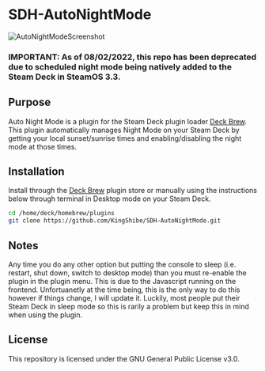 # SDH-AutoNightMode

![AutoNightModeScreenshot](./resources/plugin.png)

### IMPORTANT: As of 08/02/2022, this repo has been deprecated due to scheduled night mode being natively added to the Steam Deck in SteamOS 3.3.

## Purpose
Auto Night Mode is a plugin for the Steam Deck plugin loader [Deck Brew](https://github.com/SteamDeckHomebrew/PluginLoader). This plugin automatically manages Night Mode on your Steam Deck by getting your local sunset/sunrise times and enabling/disabling the night mode at those times.

## Installation

Install through the [Deck Brew](https://beta.deckbrew.xyz/) plugin store or manually using the instructions below through terminal in Desktop mode on your Steam Deck.

```bash
cd /home/deck/homebrew/plugins
git clone https://github.com/KingShibe/SDH-AutoNightMode.git
```

## Notes

Any time you do any other option but putting the console to sleep (i.e. restart, shut down, switch to desktop mode) than you must re-enable the plugin in the plugin menu. This is due to the Javascript running on the frontend. Unfortuanetly at the time being, this is the only way to do this however if things change, I will update it. Luckily, most people put their Steam Deck in sleep mode so this is rarily a problem but keep this in mind when using the plugin.

## License

This repository is licensed under the GNU General Public License v3.0.